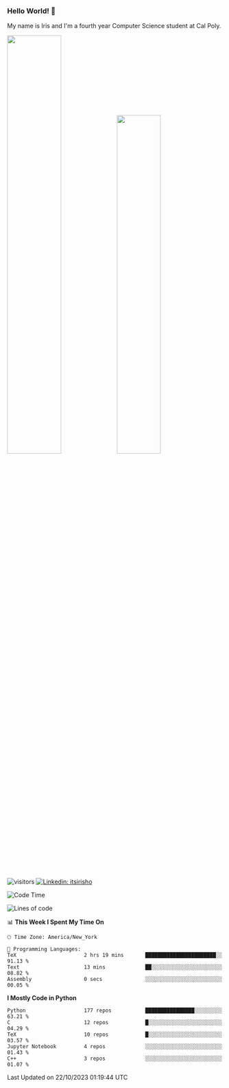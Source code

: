 ### Hello World! 👋

My name is Iris and I'm a fourth year Computer Science student at Cal Poly. 

<div id='github-stats' class='container'>
 <!-- GitHub Stats -->
 <img style="height: auto; width: 50%;" class="img" src="https://github-readme-stats.vercel.app/api?username=sleepyStick&show_icons=true&&count_private=true&include_all_commits=true&theme=panda" />
 <!-- GitHub Languages -->
 <img style="height: auto; width: 45%;" class="img" src="https://github-readme-stats.vercel.app/api/top-langs/?username=sleepyStick&langs_count=5&layout=compact&theme=panda" />
</div>

![visitors](https://komarev.com/ghpvc/?username=sleepyStick)
[![Linkedin: itsirisho](https://img.shields.io/badge/-itsirisho-informational?style=flat-square&logo=Linkedin&logoColor=white&link=https://www.linkedin.com/in/itsirisho/)](https://www.linkedin.com/in/itsirisho/)

<!--START_SECTION:waka-->
![Code Time](http://img.shields.io/badge/Code%20Time-681%20hrs%2044%20mins-blue)

![Lines of code](https://img.shields.io/badge/From%20Hello%20World%20I%27ve%20Written-40.6%20million%20lines%20of%20code-blue)

📊 **This Week I Spent My Time On** 

```text
🕑︎ Time Zone: America/New_York

💬 Programming Languages: 
TeX                      2 hrs 19 mins       ███████████████████████░░   91.13 % 
Text                     13 mins             ██░░░░░░░░░░░░░░░░░░░░░░░   08.82 % 
Assembly                 0 secs              ░░░░░░░░░░░░░░░░░░░░░░░░░   00.05 % 
```

**I Mostly Code in Python** 

```text
Python                   177 repos           ████████████████░░░░░░░░░   63.21 % 
C                        12 repos            █░░░░░░░░░░░░░░░░░░░░░░░░   04.29 % 
TeX                      10 repos            █░░░░░░░░░░░░░░░░░░░░░░░░   03.57 % 
Jupyter Notebook         4 repos             ░░░░░░░░░░░░░░░░░░░░░░░░░   01.43 % 
C++                      3 repos             ░░░░░░░░░░░░░░░░░░░░░░░░░   01.07 % 
```




 Last Updated on 22/10/2023 01:19:44 UTC
<!--END_SECTION:waka-->

<!--
**konanyuta/konanyuta** is a ✨ _special_ ✨ repository because its `README.md` (this file) appears on your GitHub profile.

Here are some ideas to get you started:

- 🔭 I’m currently working on ...
- 🌱 I’m currently learning ...
- 👯 I’m looking to collaborate on ...
- 🤔 I’m looking for help with ...
- 💬 Ask me about ...
- 📫 How to reach me: ...
- 😄 Pronouns: ...
- ⚡ Fun fact: ...
-->
